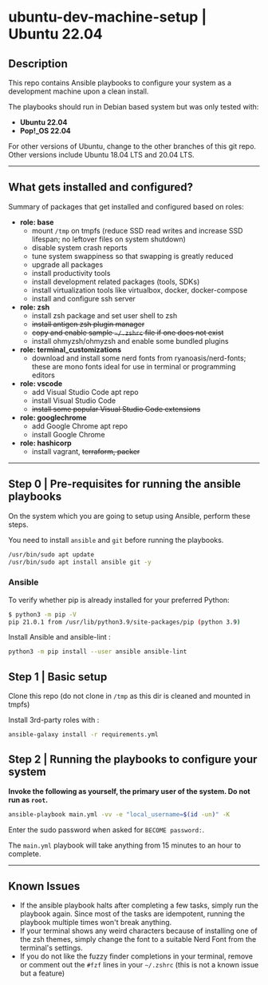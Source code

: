 # ubuntu-dev-machine-setup | Ubuntu 22.04

## Description

This repo contains Ansible playbooks to configure your system as a development machine upon a clean install.

The playbooks should run in Debian based system but was only tested with:
- **Ubuntu 22.04**
- **Pop!_OS 22.04**

For other versions of Ubuntu, change to the other branches of this git repo. Other versions include Ubuntu 18.04 LTS and 20.04 LTS.

---

## What gets installed and configured?

Summary of packages that get installed and configured based on roles:

- **role: base**
  - mount `/tmp` on tmpfs (reduce SSD read writes and increase SSD lifespan; no leftover files on system shutdown)
  - disable system crash reports
  - tune system swappiness so that swapping is greatly reduced
  - upgrade all packages
  - install productivity tools
  - install development related packages (tools, SDKs)
  - install virtualization tools like virtualbox, docker, docker-compose
  - install and configure ssh server
- **role: zsh**
  - install zsh package and set user shell to zsh
  - ~~install antigen zsh plugin manager~~
  - ~~copy and enable sample `~/.zshrc` file if one does not exist~~
  - install ohmyzsh/ohmyzsh and enable some bundled plugins
- **role: terminal_customizations**
  - download and install some nerd fonts from ryanoasis/nerd-fonts; these are mono fonts ideal for use in terminal or programming editors
- **role: vscode**
  - add Visual Studio Code apt repo
  - install Visual Studio Code
  - ~~install some popular Visual Studio Code extensions~~
- **role: googlechrome**
  - add Google Chrome apt repo
  - install Google Chrome
- **role: hashicorp**
  - install vagrant, ~~terraform, packer~~

---

## Step 0 | Pre-requisites for running the ansible playbooks

On the system which you are going to setup using Ansible, perform these steps.

You need to install `ansible` and `git` before running the playbooks.

```bash
/usr/bin/sudo apt update
/usr/bin/sudo apt install ansible git -y
```

### Ansible

To verify whether pip is already installed for your preferred Python:

```bash
$ python3 -m pip -V
pip 21.0.1 from /usr/lib/python3.9/site-packages/pip (python 3.9)
```

Install Ansible and ansible-lint :

```bash
python3 -m pip install --user ansible ansible-lint
```

## Step 1 | Basic setup

Clone this repo (do not clone in `/tmp` as this dir is cleaned and mounted in tmpfs)

Install 3rd-party roles with :
```bash
ansible-galaxy install -r requirements.yml
```

## Step 2 | Running the playbooks to configure your system

**Invoke the following as yourself, the primary user of the system. Do not run as `root`.**

```bash
ansible-playbook main.yml -vv -e "local_username=$(id -un)" -K
```

Enter the sudo password when asked for `BECOME password:`.

The `main.yml` playbook will take anything from 15 minutes to an hour to complete.

---

## Known Issues

- If the ansible playbook halts after completing a few tasks, simply run the playbook again. Since most of the tasks are idempotent, running the playbook multiple times won't break anything.
- If your terminal shows any weird characters because of installing one of the zsh themes, simply change the font to a suitable Nerd Font from the terminal's settings.
- If you do not like the fuzzy finder completions in your terminal, remove or comment out the `#fzf` lines in your `~/.zshrc` (this is not a known issue but a feature)
